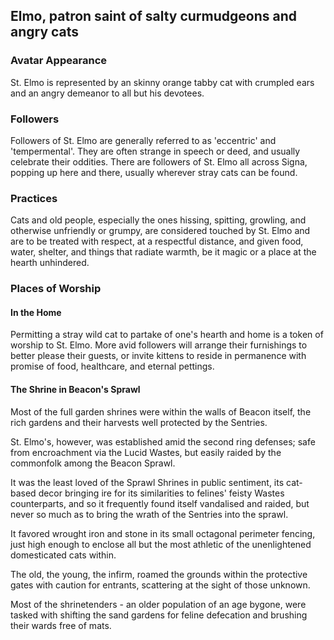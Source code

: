 ## Elmo, patron saint of salty curmudgeons and angry cats

### Avatar Appearance
St. Elmo is represented by an skinny orange tabby cat with crumpled ears and an angry demeanor to all but his devotees. 

### Followers
Followers of St. Elmo are generally referred to as 'eccentric' and 'tempermental'. They are often strange in speech or deed, and usually celebrate their oddities. There are followers of St. Elmo all across Signa, popping up here and there, usually wherever stray cats can be found. 

### Practices
Cats and old people, especially the ones hissing, spitting, growling, and otherwise unfriendly or grumpy, are considered touched by St. Elmo and are to be treated with respect, at a respectful distance, and given food, water, shelter, and things that radiate warmth, be it magic or a place at the hearth unhindered.

### Places of Worship
#### In the Home
Permitting a stray wild cat to partake of one's hearth and home is a token of worship to St. Elmo. More avid followers will arrange their furnishings to better please their guests, or invite kittens to reside in permanence with promise of food, healthcare, and eternal pettings.

#### The Shrine in Beacon's Sprawl
Most of the full garden shrines were within the walls of Beacon itself, the rich gardens and their harvests well protected by the Sentries.

St. Elmo's, however, was established amid the second ring defenses; safe from encroachment via the Lucid Wastes, but easily raided by the commonfolk among the Beacon Sprawl.

It was the least loved of the Sprawl Shrines in public sentiment, its cat-based decor bringing ire for its similarities to felines' feisty Wastes counterparts, and so it frequently found itself vandalised and raided, but never so much as to bring the wrath of the Sentries into the sprawl.

It favored wrought iron and stone in its small octagonal perimeter fencing, just high enough to enclose all but the most athletic of the unenlightened domesticated cats within.

The old, the young, the infirm, roamed the grounds within the protective gates with caution for entrants, scattering at the sight of those unknown.

Most of the shrinetenders - an older population of an age bygone, were tasked with shifting the sand gardens for feline defecation and brushing their wards free of mats.
